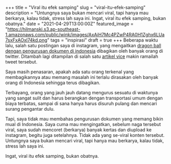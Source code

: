 +++
title = "Viral itu efek samping"
slug = "viral-itu-efek-samping"
description = "Untungnya saya bukan mencari viral, tapi hanya mau berkarya, kalau tidak, stress lah saya ini. Ingat, viral itu efek samping, bukan obatnya."
date = "2021-04-29T13:00:00Z"
featured_image = "https://hilmanski.s3.ap-southeast-1.amazonaws.com/public/wink/images/AxAiH7Mc4PZwP4RA0H1Zghx6LUa7sxFxAOxl74kd.png"
tags = "inspirasi"
draft = true
+++ 
Beberapa waktu lalu, salah satu postingan saya di instagram, yang mengaitkan [dragon ball dengan pengurusan dokumen di indonesia](https://www.instagram.com/p/CNrqPUHpCpo/) dibagikan oleh banyak orang di twitter. Ditambah lagi ditampilan di salah satu [artikel vice](https://www.vice.com/id/article/dyvz7y/penyebab-orang-masih-fotokopi-e-ktp-dan-dokumen-lain-saat-berurusan-dengan-birokrasi) makin ramailah tweet tersebut.

Saya masih penasaran, apakah ada satu orang terkenal yang membagikannya atau memang masalah ini terlalu dirasakan oleh banyak orang di Indonesia sehingga terus dibagikan.

Terbayang, orang yang jauh jauh datang mengurus sesuatu di waktunya yang sangat sulit dan harus berangkan dengan transportasi umum dengan biaya terbatas, sampai di sana hanya harus disuruh pulang dan mencari surang pengantar dulu.

Tapi, saya tidak mau membahas pengurusan dokumen yang memang bikin mual di Indonesia. Saya cuma mau mengingatkan, sebelum naga tersebut viral, saya sudah mencoret (berkarya) banyak kertas dan diupload ke instagram, begitu juga setelahnya. Tidak ada yang se-viral konten tersebut. Untungnya saya bukan mencari viral, tapi hanya mau berkarya, kalau tidak, stress lah saya ini.

Ingat, viral itu efek samping, bukan obatnya.
